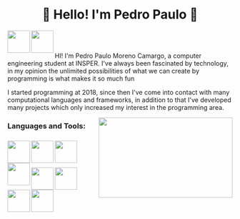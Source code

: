 <h1 align = "center">👋 Hello! I'm Pedro Paulo 👋</h1>

<a href="https://www.linkedin.com/in/pedro-paulo-moreno-camargo-93945a177?lipi=urn%3Ali%3Apage%3Ad_flagship3_profile_view_base_contact_details%3B46mJblmxTy6S7qZ3ydNs4Q%3D%3D" target="blank"><img align="left" src="https://cdn-icons-png.flaticon.com/512/3536/3536505.png" height="50"/></a>
<a href="https://www.instagram.com/pedro_camargo95/" target="blank"><img align="left" src="https://cdn-icons-png.flaticon.com/512/2111/2111463.png" height="50" /></a>
</br>
</br>

<p> HI! I'm Pedro Paulo Moreno Camargo, a computer engineering student at INSPER. I've always been fascinated by technology, in my opinion the unlimited possibilities of what we can create by programming is what makes it so much fun  </p>
<p>I started programming at 2018, since then I've come into contact with many computational languages and frameworks, in addition to that I've developed many projects which only increased my interest in the programming area.  </p>
<img align="right" src="https://media.tenor.com/YUzRkMOL-3EAAAAC/programming-computer-frog.gif" height="180" width = "300"/>

<h3>Languages and Tools: <h3> 
   <div align = "center">
   <img align="left" src="https://cdn-icons-png.flaticon.com/512/5968/5968350.png" height="50"/>
   <img align="left" src="https://cdn-icons-png.flaticon.com/512/5968/5968267.png" height="50"/>
   <img align="left" src="https://cdn-icons-png.flaticon.com/512/919/919826.png" height="50"/>
   <img align="left" src="https://cdn-icons-png.flaticon.com/512/5968/5968292.png" height="50"/><br/><br/><br/>
   <img align="left" src="https://cdn-icons-png.flaticon.com/512/1183/1183672.png" height="50"/>
   <img align="left" src="https://cdn-icons-png.flaticon.com/512/226/226777.png" height="50"/>
   <img align="left" src="https://cdn-icons-png.flaticon.com/512/2232/2232241.png" height="50"/>
   <img align="left" src="https://cdn-icons-png.flaticon.com/512/4494/4494748.png" height="50"/>
   </div>


